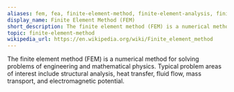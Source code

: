 ```yaml
---
aliases: fem, fea, finite-element-method, finite-element-analysis, finite-elements
display_name: Finite Element Method (FEM)
short_description: The finite element method (FEM) is a numerical method for solving problems of engineering and mathematical physics.
topic: finite-element-method
wikipedia_url: https://en.wikipedia.org/wiki/Finite_element_method
---
```

The finite element method (FEM) is a numerical method for solving problems of engineering and mathematical physics. Typical problem areas of interest include structural analysis, heat transfer, fluid flow, mass transport, and electromagnetic potential.
